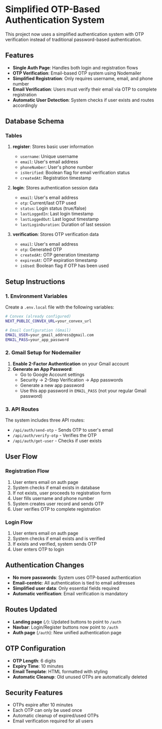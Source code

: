 # Simplified OTP-Based Authentication System

This project now uses a simplified authentication system with OTP verification instead of traditional password-based authentication.

## Features

- **Single Auth Page**: Handles both login and registration flows
- **OTP Verification**: Email-based OTP system using Nodemailer
- **Simplified Registration**: Only requires username, email, and phone number
- **Email Verification**: Users must verify their email via OTP to complete registration
- **Automatic User Detection**: System checks if user exists and routes accordingly

## Database Schema

### Tables

1. **register**: Stores basic user information
   - `username`: Unique username
   - `email`: User's email address
   - `phoneNumber`: User's phone number
   - `isVerified`: Boolean flag for email verification status
   - `createdAt`: Registration timestamp

2. **login**: Stores authentication session data
   - `email`: User's email address
   - `otp`: Current/last OTP used
   - `status`: Login status (true/false)
   - `lastLoggedIn`: Last login timestamp
   - `lastLoggedOut`: Last logout timestamp
   - `lastLoginDuration`: Duration of last session

3. **verification**: Stores OTP verification data
   - `email`: User's email address
   - `otp`: Generated OTP
   - `createdAt`: OTP generation timestamp
   - `expiresAt`: OTP expiration timestamp
   - `isUsed`: Boolean flag if OTP has been used

## Setup Instructions

### 1. Environment Variables

Create a `.env.local` file with the following variables:

```bash
# Convex (already configured)
NEXT_PUBLIC_CONVEX_URL=your_convex_url

# Email Configuration (Gmail)
EMAIL_USER=your_gmail_address@gmail.com
EMAIL_PASS=your_app_password
```

### 2. Gmail Setup for Nodemailer

1. **Enable 2-Factor Authentication** on your Gmail account
2. **Generate an App Password**:
   - Go to Google Account settings
   - Security → 2-Step Verification → App passwords
   - Generate a new app password
   - Use this app password in `EMAIL_PASS` (not your regular Gmail password)

### 3. API Routes

The system includes three API routes:

- `/api/auth/send-otp` - Sends OTP to user's email
- `/api/auth/verify-otp` - Verifies the OTP
- `/api/auth/get-user` - Checks if user exists

## User Flow

### Registration Flow
1. User enters email on auth page
2. System checks if email exists in database
3. If not exists, user proceeds to registration form
4. User fills username and phone number
5. System creates user record and sends OTP
6. User verifies OTP to complete registration

### Login Flow
1. User enters email on auth page
2. System checks if email exists and is verified
3. If exists and verified, system sends OTP
4. User enters OTP to login

## Authentication Changes

- **No more passwords**: System uses OTP-based authentication
- **Email-centric**: All authentication is tied to email addresses
- **Simplified user data**: Only essential fields required
- **Automatic verification**: Email verification is mandatory

## Routes Updated

- **Landing page** (`/`): Updated buttons to point to `/auth`
- **Navbar**: Login/Register buttons now point to `/auth`
- **Auth page** (`/auth`): New unified authentication page

## OTP Configuration

- **OTP Length**: 6 digits
- **Expiry Time**: 10 minutes
- **Email Template**: HTML formatted with styling
- **Automatic Cleanup**: Old unused OTPs are automatically deleted

## Security Features

- OTPs expire after 10 minutes
- Each OTP can only be used once
- Automatic cleanup of expired/used OTPs
- Email verification required for all users
